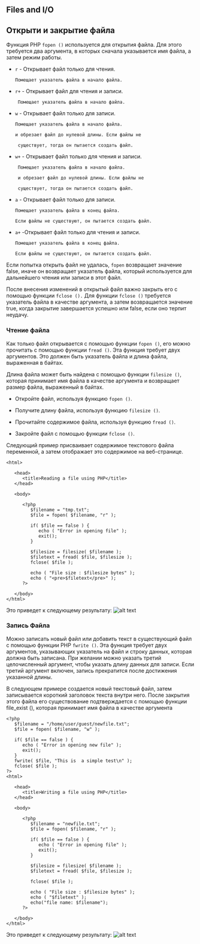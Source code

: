 ##   Files  and I/O

## Открыти и закрытие файла

Функция PHP ```fopen ()``` используется для открытия файла. 
Для этого требуется два аргумента, в которых сначала указывается имя файла, а затем режим работы.

* ```r``` - Открывает файл только для чтения.
      
      Помещает указатель файла в начало файла.
      
* ```r+``` - Открывает файл для чтения и записи.
       
       Помещает указатель файла в начало файла.

* ```w``` - Открывает файл только для записи.
 
      Помещает указатель файла в начало файла.
 
      и обрезает файл до нулевой длины. Если файлы не
 
       существует, тогда он пытается создать файл.
       
* ```w+``` - Открывает файл только для чтения и записи.

       Помещает указатель файла в начало файла.

       и обрезает файл до нулевой длины. Если файлы не

       существует, тогда он пытается создать файл.
       
* ```a``` - Открывает файл только для записи.
      
      Помещает указатель файла в конец файла.
      
      Если файлы не существуют, он пытается создать файл.
      
* ```a+``` -Открывает файл только для чтения и записи.
      
      Помещает указатель файла в конец файла.
      
      Если файлы не существуют, он пытается создать файл.

Если попытка открыть файл не удалась, ```fopen``` возвращает значение false, иначе он возвращает указатель файла,
 который используется для дальнейшего чтения или записи в этот файл.

После внесения изменений в открытый файл важно закрыть его с помощью функции ```fclose ().```
Для функции ```fclose ()``` требуется указатель файла в качестве аргумента, а затем возвращается значение true,
 когда закрытие завершается успешно или false, если оно терпит неудачу.

### Чтение файла

Как только файл открывается с помощью функции ```fopen ()```, его можно прочитать с помощью функции ```fread ()```.
Эта функция требует двух аргументов. Это должен быть указатель файла и длина файла, выраженная в байтах.

Длина файла может быть найдена с помощью функции ```filesize ()```, 
которая принимает имя файла в качестве аргумента и возвращает размер файла, выраженный в байтах.

* Откройте файл, используя функцию ```fopen ()```.

* Получите длину файла, используя функцию ```filesize ()```.

* Прочитайте содержимое файла, используя функцию ```fread ()```.

* Закройте файл с помощью функции ```fclose ()```.

Следующий пример присваивает содержимое текстового файла переменной, а затем отображает это содержимое на веб-странице.

```
<html>

   <head>
      <title>Reading a file using PHP</title>
   </head>
   
   <body>
      
      <?php
         $filename = "tmp.txt";
         $file = fopen( $filename, "r" );
         
         if( $file == false ) {
            echo ( "Error in opening file" );
            exit();
         }
         
         $filesize = filesize( $filename );
         $filetext = fread( $file, $filesize );
         fclose( $file );
         
         echo ( "File size : $filesize bytes" );
         echo ( "<pre>$filetext</pre>" );
      ?>
      
   </body>
</html>
```
Это приведет к следующему результату: ![alt text](https://www.tutorialspoint.com/php/images/reading_file.jpg)

### Запись Файла 

Можно записать новый файл или добавить текст в существующий файл с помощью функции PHP ```fwrite ()```.
Эта функция требует двух аргументов, указывающих указатель на файл и строку данных,
которая должна быть записана. При желании можно указать третий целочисленный аргумент, чтобы указать длину данных для записи. 
Если третий аргумент включен, запись прекратится после достижения указанной длины.

В следующем примере создается новый текстовый файл, затем записывается короткий заголовок текста внутри него. 
После закрытия этого файла его существование подтверждается с помощью функции file_exist (), 
которая принимает имя файла в качестве аргумента
```
<?php
   $filename = "/home/user/guest/newfile.txt";
   $file = fopen( $filename, "w" );
   
   if( $file == false ) {
      echo ( "Error in opening new file" );
      exit();
   }
   fwrite( $file, "This is  a simple test\n" );
   fclose( $file );
?>
<html>
   
   <head>
      <title>Writing a file using PHP</title>
   </head>
   
   <body>
      
      <?php
         $filename = "newfile.txt";
         $file = fopen( $filename, "r" );
         
         if( $file == false ) {
            echo ( "Error in opening file" );
            exit();
         }
         
         $filesize = filesize( $filename );
         $filetext = fread( $file, $filesize );
         
         fclose( $file );
         
         echo ( "File size : $filesize bytes" );
         echo ( "$filetext" );
         echo("file name: $filename");
      ?>
      
   </body>
</html>
```
Это приведет к следующему результату: ![alt text](https://www.tutorialspoint.com/php/images/writing_file.jpg)
